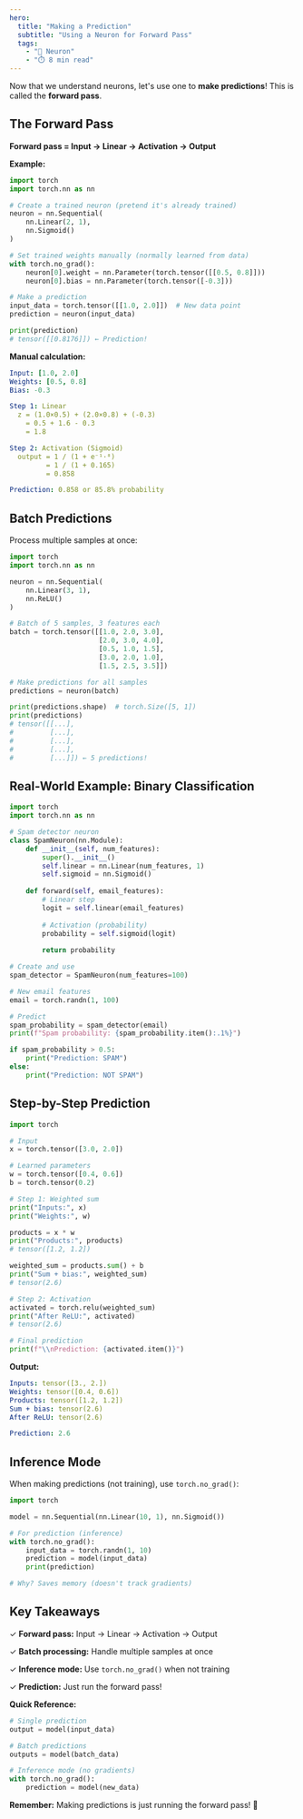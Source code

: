 ```yaml
---
hero:
  title: "Making a Prediction"
  subtitle: "Using a Neuron for Forward Pass"
  tags:
    - "🧠 Neuron"
    - "⏱️ 8 min read"
---
```


Now that we understand neurons, let's use one to **make predictions**! This is called the **forward pass**.

## The Forward Pass

**Forward pass = Input → Linear → Activation → Output**

**Example:**

```python
import torch
import torch.nn as nn

# Create a trained neuron (pretend it's already trained)
neuron = nn.Sequential(
    nn.Linear(2, 1),
    nn.Sigmoid()
)

# Set trained weights manually (normally learned from data)
with torch.no_grad():
    neuron[0].weight = nn.Parameter(torch.tensor([[0.5, 0.8]]))
    neuron[0].bias = nn.Parameter(torch.tensor([-0.3]))

# Make a prediction
input_data = torch.tensor([[1.0, 2.0]])  # New data point
prediction = neuron(input_data)

print(prediction)
# tensor([[0.8176]]) ← Prediction!
```

**Manual calculation:**

```yaml
Input: [1.0, 2.0]
Weights: [0.5, 0.8]
Bias: -0.3

Step 1: Linear
  z = (1.0×0.5) + (2.0×0.8) + (-0.3)
    = 0.5 + 1.6 - 0.3
    = 1.8

Step 2: Activation (Sigmoid)
  output = 1 / (1 + e⁻¹·⁸)
         = 1 / (1 + 0.165)
         = 0.858

Prediction: 0.858 or 85.8% probability
```

## Batch Predictions

Process multiple samples at once:

```python
import torch
import torch.nn as nn

neuron = nn.Sequential(
    nn.Linear(3, 1),
    nn.ReLU()
)

# Batch of 5 samples, 3 features each
batch = torch.tensor([[1.0, 2.0, 3.0],
                      [2.0, 3.0, 4.0],
                      [0.5, 1.0, 1.5],
                      [3.0, 2.0, 1.0],
                      [1.5, 2.5, 3.5]])

# Make predictions for all samples
predictions = neuron(batch)

print(predictions.shape)  # torch.Size([5, 1])
print(predictions)
# tensor([[...],
#         [...],
#         [...],
#         [...],
#         [...]]) ← 5 predictions!
```

## Real-World Example: Binary Classification

```python
import torch
import torch.nn as nn

# Spam detector neuron
class SpamNeuron(nn.Module):
    def __init__(self, num_features):
        super().__init__()
        self.linear = nn.Linear(num_features, 1)
        self.sigmoid = nn.Sigmoid()
    
    def forward(self, email_features):
        # Linear step
        logit = self.linear(email_features)
        
        # Activation (probability)
        probability = self.sigmoid(logit)
        
        return probability

# Create and use
spam_detector = SpamNeuron(num_features=100)

# New email features
email = torch.randn(1, 100)

# Predict
spam_probability = spam_detector(email)
print(f"Spam probability: {spam_probability.item():.1%}")

if spam_probability > 0.5:
    print("Prediction: SPAM")
else:
    print("Prediction: NOT SPAM")
```

## Step-by-Step Prediction

```python
import torch

# Input
x = torch.tensor([3.0, 2.0])

# Learned parameters
w = torch.tensor([0.4, 0.6])
b = torch.tensor(0.2)

# Step 1: Weighted sum
print("Inputs:", x)
print("Weights:", w)

products = x * w
print("Products:", products)
# tensor([1.2, 1.2])

weighted_sum = products.sum() + b
print("Sum + bias:", weighted_sum)
# tensor(2.6)

# Step 2: Activation
activated = torch.relu(weighted_sum)
print("After ReLU:", activated)
# tensor(2.6)

# Final prediction
print(f"\\nPrediction: {activated.item()}")
```

**Output:**

```yaml
Inputs: tensor([3., 2.])
Weights: tensor([0.4, 0.6])
Products: tensor([1.2, 1.2])
Sum + bias: tensor(2.6)
After ReLU: tensor(2.6)

Prediction: 2.6
```

## Inference Mode

When making predictions (not training), use `torch.no_grad()`:

```python
import torch

model = nn.Sequential(nn.Linear(10, 1), nn.Sigmoid())

# For prediction (inference)
with torch.no_grad():
    input_data = torch.randn(1, 10)
    prediction = model(input_data)
    print(prediction)

# Why? Saves memory (doesn't track gradients)
```

## Key Takeaways

✓ **Forward pass:** Input → Linear → Activation → Output

✓ **Batch processing:** Handle multiple samples at once

✓ **Inference mode:** Use `torch.no_grad()` when not training

✓ **Prediction:** Just run the forward pass!

**Quick Reference:**

```python
# Single prediction
output = model(input_data)

# Batch predictions
outputs = model(batch_data)

# Inference mode (no gradients)
with torch.no_grad():
    prediction = model(new_data)
```

**Remember:** Making predictions is just running the forward pass! 🎉
